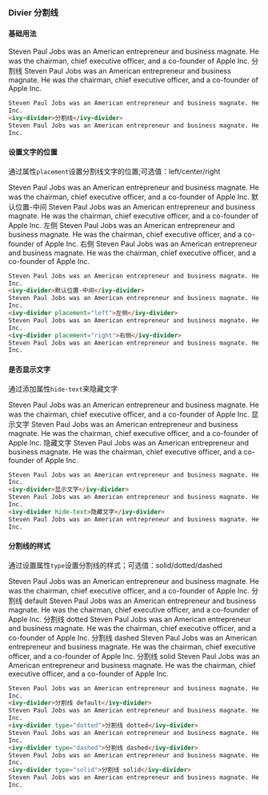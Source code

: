### Divier 分割线

#### 基础用法

Steven Paul Jobs was an American entrepreneur and business magnate. He was the chairman, chief executive officer, and a co-founder of Apple Inc.
<ivy-divider>分割线</ivy-divider>
Steven Paul Jobs was an American entrepreneur and business magnate. He was the chairman, chief executive officer, and a co-founder of Apple Inc.

```html
Steven Paul Jobs was an American entrepreneur and business magnate. He was the chairman, chief executive officer, and a co-founder of Apple
Inc.
<ivy-divider>分割线</ivy-divider>
Steven Paul Jobs was an American entrepreneur and business magnate. He was the chairman, chief executive officer, and a co-founder of Apple
Inc.
```

#### 设置文字的位置

通过属性`placement`设置分割线文字的位置;可选值：left/center/right

Steven Paul Jobs was an American entrepreneur and business magnate. He was the chairman, chief executive officer, and a co-founder of Apple
Inc.
<ivy-divider>默认位置-中间</ivy-divider>
Steven Paul Jobs was an American entrepreneur and business magnate. He was the chairman, chief executive officer, and a co-founder of Apple
Inc.
<ivy-divider placement="left">左侧</ivy-divider>
Steven Paul Jobs was an American entrepreneur and business magnate. He was the chairman, chief executive officer, and a co-founder of Apple
Inc.
<ivy-divider placement="right">右侧</ivy-divider>
Steven Paul Jobs was an American entrepreneur and business magnate. He was the chairman, chief executive officer, and a co-founder of Apple
Inc.

```html
Steven Paul Jobs was an American entrepreneur and business magnate. He was the chairman, chief executive officer, and a co-founder of Apple
Inc.
<ivy-divider>默认位置-中间</ivy-divider>
Steven Paul Jobs was an American entrepreneur and business magnate. He was the chairman, chief executive officer, and a co-founder of Apple
Inc.
<ivy-divider placement="left">左侧</ivy-divider>
Steven Paul Jobs was an American entrepreneur and business magnate. He was the chairman, chief executive officer, and a co-founder of Apple
Inc.
<ivy-divider placement="right">右侧</ivy-divider>
Steven Paul Jobs was an American entrepreneur and business magnate. He was the chairman, chief executive officer, and a co-founder of Apple
Inc.
```

#### 是否显示文字

通过添加属性`hide-text`来隐藏文字

Steven Paul Jobs was an American entrepreneur and business magnate. He was the chairman, chief executive officer, and a co-founder of Apple Inc.
<ivy-divider>显示文字</ivy-divider>
Steven Paul Jobs was an American entrepreneur and business magnate. He was the chairman, chief executive officer, and a co-founder of Apple Inc.
<ivy-divider hide-text>隐藏文字</ivy-divider>
Steven Paul Jobs was an American entrepreneur and business magnate. He was the chairman, chief executive officer, and a co-founder of Apple Inc.

```html
Steven Paul Jobs was an American entrepreneur and business magnate. He was the chairman, chief executive officer, and a co-founder of Apple
Inc.
<ivy-divider>显示文字</ivy-divider>
Steven Paul Jobs was an American entrepreneur and business magnate. He was the chairman, chief executive officer, and a co-founder of Apple
Inc.
<ivy-divider hide-text>隐藏文字</ivy-divider>
Steven Paul Jobs was an American entrepreneur and business magnate. He was the chairman, chief executive officer, and a co-founder of Apple
Inc.
```

#### 分割线的样式

通过设置属性`type`设置分割线的样式；可选值：solid/dotted/dashed

Steven Paul Jobs was an American entrepreneur and business magnate. He was the chairman, chief executive officer, and a co-founder of Apple Inc.
<ivy-divider>分割线 default</ivy-divider>
Steven Paul Jobs was an American entrepreneur and business magnate. He was the chairman, chief executive officer, and a co-founder of Apple Inc.
<ivy-divider type="dotted">分割线 dotted</ivy-divider>
Steven Paul Jobs was an American entrepreneur and business magnate. He was the chairman, chief executive officer, and a co-founder of Apple Inc.
<ivy-divider type="dashed">分割线 dashed</ivy-divider>
Steven Paul Jobs was an American entrepreneur and business magnate. He was the chairman, chief executive officer, and a co-founder of Apple Inc.
<ivy-divider type="solid">分割线 solid</ivy-divider>
Steven Paul Jobs was an American entrepreneur and business magnate. He was the chairman, chief executive officer, and a co-founder of Apple Inc.

```html
Steven Paul Jobs was an American entrepreneur and business magnate. He was the chairman, chief executive officer, and a co-founder of Apple
Inc.
<ivy-divider>分割线 default</ivy-divider>
Steven Paul Jobs was an American entrepreneur and business magnate. He was the chairman, chief executive officer, and a co-founder of Apple
Inc.
<ivy-divider type="dotted">分割线 dotted</ivy-divider>
Steven Paul Jobs was an American entrepreneur and business magnate. He was the chairman, chief executive officer, and a co-founder of Apple
Inc.
<ivy-divider type="dashed">分割线 dashed</ivy-divider>
Steven Paul Jobs was an American entrepreneur and business magnate. He was the chairman, chief executive officer, and a co-founder of Apple
Inc.
<ivy-divider type="solid">分割线 solid</ivy-divider>
Steven Paul Jobs was an American entrepreneur and business magnate. He was the chairman, chief executive officer, and a co-founder of Apple
Inc.
```
